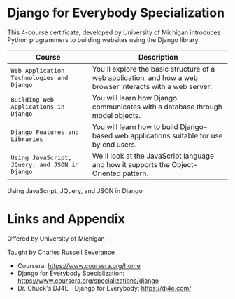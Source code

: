 # Django for Everybody Specialization

This 4-course certificate, developed by University of Michigan introduces Python programmers to building websites using the Django library. 

| Course | Description |
| --- | --- |
| `Web Application Technologies and Django` | You'll explore the basic structure of a web application, and how a web browser interacts with a web server. |
| `Building Web Applications in Django` | You will learn how Django communicates with a database through model objects. |
| `Django Features and Libraries` | You will learn how to build Django-based web applications suitable for use by end users. |
| `Using JavaScript, JQuery, and JSON in Django` | We'll look at the JavaScript language and how it supports the Object-Oriented pattern. |

Using JavaScript, JQuery, and JSON in Django






Links and Appendix
========================================================
Offered by University of Michigan

Taught by Charles Russell Severance


- Coursera: https://www.coursera.org/home
- Django for Everybody Specialization: https://www.coursera.org/specializations/django
- Dr. Chuck's DJ4E - Django for Everybody: https://dj4e.com/
